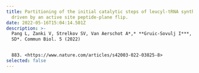 ```yaml
---
title: Partitioning of the initial catalytic steps of leucyl-tRNA synthetase is
  driven by an active site peptide-plane flip.
date: 2022-05-16T15:04:14.501Z
description: >-
  Pang L, Zanki V, Strelkov SV, Van Aerschot A*,* **Gruic-Sovulj I***, Weeks
  SD*. Commun Biol. 5 (2022)


  883. <https://www.nature.com/articles/s42003-022-03825-8>
selected: false
---
```

